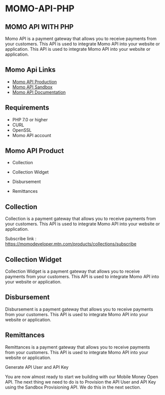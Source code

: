 # MOMO-API-PHP

## MOMO API WITH PHP

Momo API is a payment gateway that allows you to receive payments from your customers. This API is used to integrate Momo API into your website or application. This API is used to integrate Momo API into your website or application.


## Momo Api Links

  * [Momo API Production](https://momodeveloper.mtn.com/)
  * [Momo API Sandbox](https://momodeveloper.mtn.com/sandbox/)
  * [Momo API Documentation](https://momodeveloper.mtn.com/docs/services/collection/operations/requesttopay-POST)


## Requirements

  * PHP 7.0 or higher
  * CURL
  * OpenSSL
  * Momo API account

## Momo API Product 
  
   * Collection

   * Collection Widget

   * Disbursement

   * Remittances

## Collection

Collection is a payment gateway that allows you to receive payments from your customers. This API is used to integrate Momo API into your website or application.

Subscribe link : https://momodeveloper.mtn.com/products/collections/subscribe

## Collection Widget

Collection Widget is a payment gateway that allows you to receive payments from your customers. This API is used to integrate Momo API into your website or application.

## Disbursement

Disbursement is a payment gateway that allows you to receive payments from your customers. This API is used to integrate Momo API into your website or application.

## Remittances

Remittances is a payment gateway that allows you to receive payments from your customers. This API is used to integrate Momo API into your website or application.


Generate API User and API Key

You are now almost ready to start we building with our Mobile Money Open API. The next thing we need to do is to Provision the API User and API Key using the Sandbox Provisioning API. We do this in the next section.